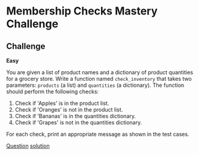 # Membership Checks Mastery Challenge

## Challenge

**Easy**

You are given a list of product names and a dictionary of product quantities for a grocery store. Write a function named `check_inventory` that takes two parameters: `products` (a list) and `quantities` (a dictionary). The function should perform the following checks:

1. Check if 'Apples' is in the product list.
2. Check if 'Oranges' is not in the product list.
3. Check if 'Bananas' is in the quantities dictionary.
4. Check if 'Grapes' is not in the quantities dictionary.

For each check, print an appropriate message as shown in the test cases.


[Question](q.py) [solution](solution.py)
